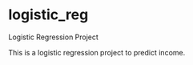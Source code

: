 # logistic_reg
Logistic Regression Project

This is a logistic regression project to predict income. 
